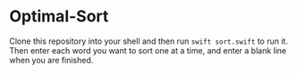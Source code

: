 # Optimal-Sort

Clone this repository into your shell and then run `swift sort.swift` to run it. Then enter each word you want to sort one at a time, and enter a blank line when you are finished.
